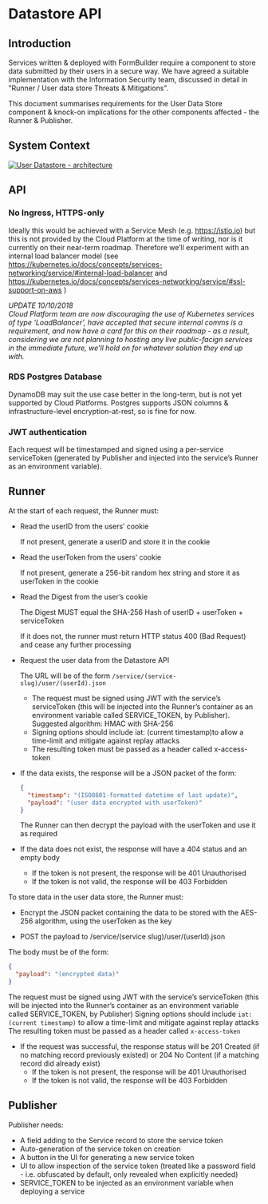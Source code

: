 # Datastore API

## Introduction

Services written & deployed with FormBuilder require a component to store data submitted by their users in a secure way. We have agreed a suitable implementation with the Information Security team, discussed in detail in "Runner / User data store Threats & Mitigations".

This document summarises requirements for the User Data Store component & knock-on implications for the other components affected - the Runner & Publisher. 


## System Context

[![User Datastore - architecture](images/userdata--architecture.svg)](images/images/userdata--architecture.png)

## API

### No Ingress, HTTPS-only

Ideally this would be achieved with a Service Mesh (e.g. https://istio.io) but this is not provided by the Cloud Platform at the time of writing, nor is it currently on their near-term roadmap.
Therefore we’ll experiment with an internal load balancer model (see https://kubernetes.io/docs/concepts/services-networking/service/#internal-load-balancer and https://kubernetes.io/docs/concepts/services-networking/service/#ssl-support-on-aws )

*UPDATE 10/10/2018*  
*Cloud Platform team are now discouraging the use of Kubernetes services of type ‘LoadBalancer’, have accepted that secure internal comms is a requirement, and now have a card for this on their roadmap - as a result, considering we are not planning to hosting any live public-facign services in the immediate future, we’ll hold on for whatever solution they end up with.*

### RDS Postgres Database

DynamoDB may suit the use case better in the long-term, but is not yet supported by Cloud Platforms. 
Postgres supports JSON columns & infrastructure-level encryption-at-rest, so is fine for now.

### JWT authentication

Each request will be timestamped and signed using a per-service serviceToken (generated by Publisher and injected into the service’s Runner as an environment variable).


## Runner

At the start of each request, the Runner must:

- Read the userID from the users’ cookie

  If not present, generate a userID and store it in the cookie

- Read the userToken from the users’ cookie

  If not present, generate a 256-bit random hex string and store it as userToken in the cookie

- Read the Digest from the user’s cookie

  The Digest MUST equal the SHA-256 Hash of userID + userToken + serviceToken

  If it does not, the runner must return HTTP status 400 (Bad Request) and cease any further processing

- Request the user data from the Datastore API

  The URL will be of the form `/service/(service-slug)/user/(userId).json`

  - The request must be signed using JWT with the service’s serviceToken (this will be injected into the Runner’s container as an environment variable called SERVICE_TOKEN, by Publisher). Suggested algorithm: HMAC with SHA-256
  - Signing options should include iat: (current timestamp)to allow a time-limit and mitigate against replay attacks
  - The resulting token must be passed as a header called x-access-token 


- If the data exists, the response will be a JSON packet of the form:

  ```json
  {
    "timestamp": "(ISO8601-formatted datetime of last update)",
    "payload": "(user data encrypted with userToken)"
  }
  ```

  The Runner can then decrypt the payload with the userToken and use it as required

- If the data does not exist, the response will have a 404 status and an empty body
  - If the token is not present, the response will be 401 Unauthorised
  - If the token is not valid, the response will be 403 Forbidden

To store data in the user data store, the Runner must:

- Encrypt the JSON packet containing the data to be stored with the AES-256 algorithm, using the userToken as the key


- POST the payload to /service/(service slug)/user/(userId).json

The body must be of the form:

```json
{
  "payload": "(encrypted data)"
}
```

The request must be signed using JWT with the service’s serviceToken (this will be injected into the Runner’s container as an environment variable called SERVICE_TOKEN, by Publisher) Signing options should include `iat: (current timestamp)` to allow a time-limit and mitigate against replay attacks
The resulting token must be passed as a header called `x-access-token`

- If the request was successful, the response status will be 201 Created (if no matching record previously existed) or 204 No Content (if a matching record did already exist)
  - If the token is not present, the response will be 401 Unauthorised
  - If the token is not valid, the response will be 403 Forbidden



## Publisher

Publisher needs:

- A field adding to the Service record to store the service token
- Auto-generation of the service token on creation
- A button in the UI for generating a new service token
- UI to allow inspection of the service token (treated like a password field - i.e. obfuscated by default, only revealed when explicitly needed)
- SERVICE_TOKEN to be injected as an environment variable when deploying a service


